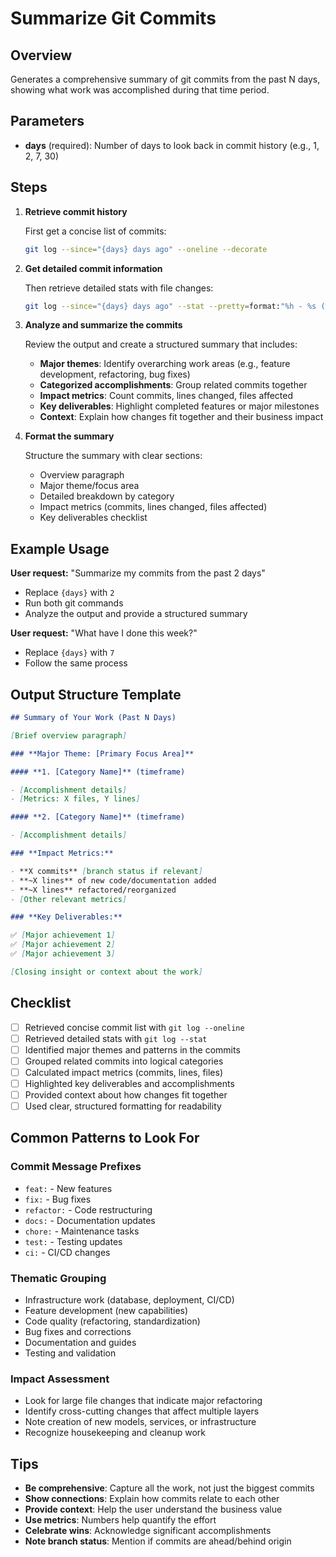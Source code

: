 # Summarize Git Commits

## Overview

Generates a comprehensive summary of git commits from the past N days, showing what work was accomplished during that time period.

## Parameters

- **days** (required): Number of days to look back in commit history (e.g., 1, 2, 7, 30)

## Steps

1. **Retrieve commit history**

   First get a concise list of commits:

   ```bash
   git log --since="{days} days ago" --oneline --decorate
   ```

2. **Get detailed commit information**

   Then retrieve detailed stats with file changes:

   ```bash
   git log --since="{days} days ago" --stat --pretty=format:"%h - %s (%ar)" | cat
   ```

3. **Analyze and summarize the commits**

   Review the output and create a structured summary that includes:

   - **Major themes**: Identify overarching work areas (e.g., feature development, refactoring, bug fixes)
   - **Categorized accomplishments**: Group related commits together
   - **Impact metrics**: Count commits, lines changed, files affected
   - **Key deliverables**: Highlight completed features or major milestones
   - **Context**: Explain how changes fit together and their business impact

4. **Format the summary**

   Structure the summary with clear sections:

   - Overview paragraph
   - Major theme/focus area
   - Detailed breakdown by category
   - Impact metrics (commits, lines changed, files affected)
   - Key deliverables checklist

## Example Usage

**User request:** "Summarize my commits from the past 2 days"

- Replace `{days}` with `2`
- Run both git commands
- Analyze the output and provide a structured summary

**User request:** "What have I done this week?"

- Replace `{days}` with `7`
- Follow the same process

## Output Structure Template

```markdown
## Summary of Your Work (Past N Days)

[Brief overview paragraph]

### **Major Theme: [Primary Focus Area]**

#### **1. [Category Name]** (timeframe)

- [Accomplishment details]
- [Metrics: X files, Y lines]

#### **2. [Category Name]** (timeframe)

- [Accomplishment details]

### **Impact Metrics:**

- **X commits** [branch status if relevant]
- **~X lines** of new code/documentation added
- **~X lines** refactored/reorganized
- [Other relevant metrics]

### **Key Deliverables:**

✅ [Major achievement 1]
✅ [Major achievement 2]
✅ [Major achievement 3]

[Closing insight or context about the work]
```

## Checklist

- [ ] Retrieved concise commit list with `git log --oneline`
- [ ] Retrieved detailed stats with `git log --stat`
- [ ] Identified major themes and patterns in the commits
- [ ] Grouped related commits into logical categories
- [ ] Calculated impact metrics (commits, lines, files)
- [ ] Highlighted key deliverables and accomplishments
- [ ] Provided context about how changes fit together
- [ ] Used clear, structured formatting for readability

## Common Patterns to Look For

### Commit Message Prefixes

- `feat:` - New features
- `fix:` - Bug fixes
- `refactor:` - Code restructuring
- `docs:` - Documentation updates
- `chore:` - Maintenance tasks
- `test:` - Testing updates
- `ci:` - CI/CD changes

### Thematic Grouping

- Infrastructure work (database, deployment, CI/CD)
- Feature development (new capabilities)
- Code quality (refactoring, standardization)
- Bug fixes and corrections
- Documentation and guides
- Testing and validation

### Impact Assessment

- Look for large file changes that indicate major refactoring
- Identify cross-cutting changes that affect multiple layers
- Note creation of new models, services, or infrastructure
- Recognize housekeeping and cleanup work

## Tips

- **Be comprehensive**: Capture all the work, not just the biggest commits
- **Show connections**: Explain how commits relate to each other
- **Provide context**: Help the user understand the business value
- **Use metrics**: Numbers help quantify the effort
- **Celebrate wins**: Acknowledge significant accomplishments
- **Note branch status**: Mention if commits are ahead/behind origin

